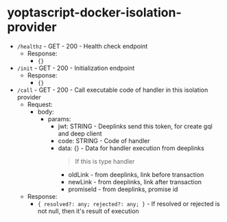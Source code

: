 # yoptascript-docker-isolation-provider

- `/healthz` - GET - 200 - Health check endpoint
  - Response:
    - `{}`
- `/init` - GET - 200 - Initialization endpoint
  - Response:
    - `{}`
- `/call` - GET - 200 - Call executable code of handler in this isolation provider
  - Request:
    - body:
      - params:
        - jwt: STRING - Deeplinks send this token, for create gql and deep client
        - code: STRING - Code of handler
        - data: {} - Data for handler execution from deeplinks
          > If this is type handler
          - oldLink - from deeplinks, link before transaction
          - newLink - from deeplinks, link after transaction
          - promiseId - from deeplinks, promise id
  - Response:
    - `{ resolved?: any; rejected?: any; }` - If resolved or rejected is not null, then it's result of execution
